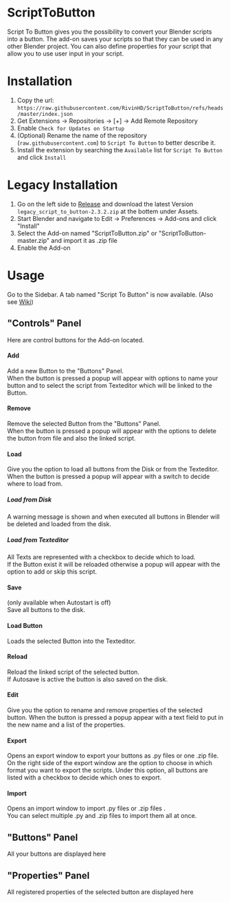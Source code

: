 # ScriptToButton
Script To Button gives you the possibility to convert your Blender scripts into a button.
The add-on saves your scripts so that they can be used in any other Blender project.
You can also define properties for your script that allow you to use user input in your script.

# Installation 
1. Copy the url: `https://raw.githubusercontent.com/RivinHD/ScriptToButton/refs/heads/master/index.json`
2. Get Extensions → Repositories → [+] → Add Remote Repository
3. Enable `Check for Updates on Startup`
4. (Optional) Rename the name of the repository (`raw.githubusercontent.com`) to `Script To Button` to better describe it.
5. Install the extension by searching the `Available` list for `Script To Button` and click `Install`

# Legacy Installation
1. Go on the left side to [Release](https://github.com/RivinHD/ScriptToButton/releases/latest) and download the latest Version `legacy_script_to_button-2.3.2.zip` at the bottem under Assets.
1. Start Blender and navigate to Edit -> Preferences -> Add-ons and click "Install"
2. Select the Add-on named "ScriptToButton.zip" or "ScriptToButton-master.zip" and import it as .zip file
3. Enable the Add-on

# Usage
Go to the Sidebar. A tab named "Script To Button" is now available. (Also see [Wiki](https://github.com/RivinHD/ScriptToButton/wiki))

## "Controls" Panel
Here are control buttons for the Add-on located.

#### Add
Add a new Button to the "Buttons" Panel.
<br> When the button is pressed a popup will appear with options to name your button and to select the script from Texteditor which will be linked to the Button.

#### Remove
Remove the selected Button from the "Buttons" Panel.
<br> When the button is pressed a popup will appear with the options to delete the button from file and also the linked script.

#### Load
Give you the option to load all buttons from the Disk or from the Texteditor.
When the button is pressed a popup will appear with a switch to decide where to load from.
##### Load from Disk
A warning message is shown and when executed all buttons in Blender will be deleted and loaded from the disk.
##### Load from Texteditor
All Texts are represented with a checkbox to decide which to load.
<br> If the Button exist it will be reloaded otherwise a popup will appear with the option to add or skip this script.

#### Save 
(only available when Autostart is off)
<br> Save all buttons to the disk.

#### Load Button
Loads the selected Button into the Texteditor.

#### Reload
Reload the linked script of the selected button.
<br> If Autosave is active the button is also saved on the disk.

#### Edit
Give you the option to rename and remove properties of the selected button.
When the button is pressed a popup appear with a text field to put in the new name and a list of the properties.

#### Export
Opens an export window to export your buttons as .py files or one .zip file.
<br> On the right side of the export window are the option to choose in which format you want to export the scripts. Under this option, all buttons are listed with a checkbox to decide which ones to export.

#### Import
Opens an import window to import .py files or .zip files .
<br> You can select multiple .py and .zip files to import them all at once.

## "Buttons" Panel
All your buttons are displayed here

## "Properties" Panel
All registered properties of the selected button are displayed here

